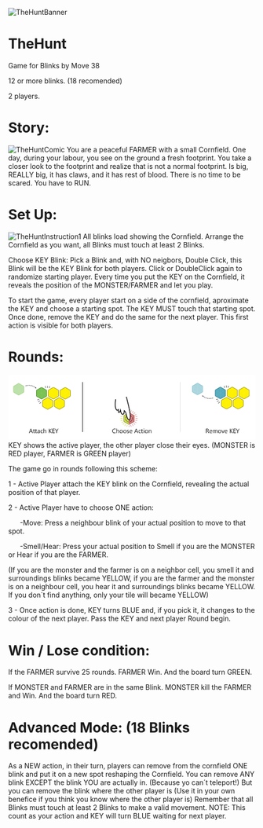 ![TheHuntBanner](/images/thehuntbanner2.jpg) 

# TheHunt
Game for Blinks by Move 38

12 or more blinks. (18 recomended)

2 players.

# Story:
![TheHuntComic](/images/comic1.jpg)
You are a peaceful FARMER with a small Cornfield.
One day, during your labour, you see on the ground a fresh footprint.
You take a closer look to the footprint and realize that is not a normal footprint.
Is big, REALLY big, it has claws, and it has rest of blood.
There is no time to be scared. You have to RUN.

# Set Up:
![TheHuntInstruction1](/images/instruction1.jpg)
All blinks load showing the Cornfield.
Arrange the Cornfield as you want, all Blinks must touch at least 2 Blinks.

Choose KEY Blink: Pick a Blink and, with NO neigbors, Double Click, this Blink will be the KEY Blink for both players.
Click or DoubleClick again to randomize starting player.
Every time you put the KEY on the Cornfield, it reveals the position of the MONSTER/FARMER and let you play.

To start the game, every player start on a side of the cornfield, aproximate the KEY and choose a starting spot. The KEY MUST touch that starting spot.
Once done, remove the KEY and do the same for the next player.
This first action is visible for both players.

# Rounds:
![TheHuntInstruction3](/images/instruction3.jpg)
KEY shows the active player, the other player close their eyes. (MONSTER is RED player, FARMER is GREEN player)

The game go in rounds following this scheme:

1 - Active Player attach the KEY blink on the Cornfield, revealing the actual position of that player. 

2 - Active Player have to choose ONE action:

&nbsp;&nbsp;&nbsp;&nbsp;&nbsp;&nbsp;-Move: Press a neighbour blink of your actual position to move to that spot.
      
&nbsp;&nbsp;&nbsp;&nbsp;&nbsp;&nbsp;-Smell/Hear: Press your actual position to Smell if you are the MONSTER or Hear if you are the FARMER. 

(If you are the monster and the farmer is on a neighbor cell, you smell it and surroundings blinks became YELLOW, if you are the farmer and the monster is on a neighbour cell, you hear it and surroundings blinks became YELLOW. If you don´t find anything, only your tile will became YELLOW)
      
3 - Once action is done, KEY turns BLUE and, if you pick it, it changes to the colour of the next player. Pass the KEY and next player Round begin.

# Win / Lose condition:

If the FARMER survive 25 rounds. FARMER Win. And the board turn GREEN.

If MONSTER and FARMER are in the same Blink. MONSTER kill the FARMER and Win. And the board turn RED.

# Advanced Mode: (18 Blinks recomended)

As a NEW action, in their turn, players can remove from the cornfield ONE blink and put it on a new spot reshaping the Cornfield.
You can remove ANY blink EXCEPT the blink YOU are actually in. (Because yo can´t teleport!)
But you can remove the blink where the other player is (Use it in your own benefice if you think you know where the other player is)
Remember that all Blinks must touch at least 2 Blinks to make a valid movement.
NOTE: This count as your action and KEY will turn BLUE waiting for next player.
